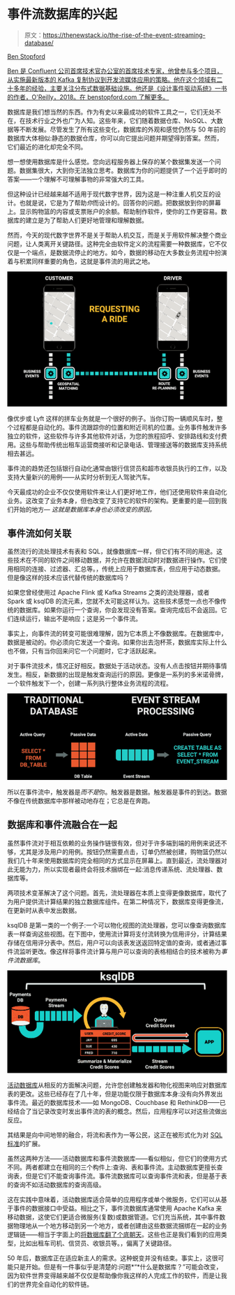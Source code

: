 # 事件流数据库的兴起

> 原文：<https://thenewstack.io/the-rise-of-the-event-streaming-database/>

[](https://www.linkedin.com/in/benstopford/)

[Ben Stopford](https://www.linkedin.com/in/benstopford/)

[Ben 是 Confluent 公司首席技术官办公室的首席技术专家，他曾参与多个项目，从实施最新版本的 Kafka 复制协议到开发流媒体应用的策略。他在这个领域有二十多年的经验，主要关注分布式数据基础设施。他还是《设计事件驱动系统》一书的作者，O'Reilly，2018。在 benstopford.com 了解更多。](https://www.linkedin.com/in/benstopford/)

[](https://www.linkedin.com/in/benstopford/)[](https://www.linkedin.com/in/benstopford/)

数据库是我们想当然的东西。作为有史以来最成功的软件工具之一，它们无处不在，在技术行业之外也广为人知。这些年来，它们随着数据仓库、NoSQL、大数据等不断发展。尽管发生了所有这些变化，数据库的外观和感觉仍然与 50 年前的数据库大体相似:静态的数据仓库，你可以向它提出问题并期望得到答案。然而，它们最近的进化却完全不同。

想一想使用数据库是什么感觉。您向远程服务器上保存的某个数据集发送一个问题。数据集很大，大到你无法独立思考。数据库为你的问题提供了一个近乎即时的答案——一个理解不可理解事物的非常强大的工具。

但这种设计已经越来越不适用于现代数字世界，因为这是一种注重人机交互的设计。也就是说，它是为了帮助*你*而设计的。回答你的问题。把数据放到你的屏幕上。显示购物篮的内容或支票账户的余额。帮助制作软件，使你的工作更容易。数据库的建立是为了帮助人们更好地管理和理解数据。

然而，今天的现代数字世界不是关于帮助人机交互，而是关于用软件解决整个商业问题，让人类离开关键路径。这种完全由软件定义的流程需要一种数据库，它不仅仅是一个端点，是数据流停止的地方。如今，数据的移动在大多数业务流程中扮演着与积累同样重要的角色，这就是事件流的用武之地。

![](img/0373c55be896c2e8461a96440d331574.png)

像优步或 Lyft 这样的拼车业务就是一个很好的例子。当你订购一辆顺风车时，整个过程都是自动化的。事件流跟踪你的位置和附近司机的位置。业务事件触发许多独立的软件，这些软件与许多其他软件对话，为您的旅程招呼、安排路线和支付费用。这些与帮助传统出租车运营商接听和记录电话、管理接送等的数据库支持系统相去甚远。

事件流的趋势还包括银行自动化通常由银行信贷员和超市收银员执行的工作，以及支持大量新兴的用例——从实时分析到无人驾驶汽车。

今天最成功的企业不仅仅使用软件来让人们更好地工作，他们还使用软件来自动化业务。这改变了业务本身，但也改变了支持它的软件的架构。更重要的是—回到我们开始的地方— *这就是数据库本身也必须改变的原因。*

## 事件流如何关联

虽然流行的流处理技术有表和 SQL，就像数据库一样，但它们有不同的用途。这些技术在不同的软件之间移动数据，并允许在数据流动时对数据进行操作。它们使用相同的连接、过滤器、汇总等。，传统上应用于数据库表，但应用于动态数据。但是像这样的技术应该代替传统的数据库吗？

如果您曾经使用过 Apache Flink 或 Kafka Streams 之类的流处理器，或者 Spark 或 ksqlDB 的流元素，您就不太可能这样认为。这些技术感觉一点也不像传统的数据库。如果你运行一个查询，你会发现没有答案。查询完成后不会返回。它们连续运行，输出不是响应；这是另一个事件流。

事实上，向事件流的转变可能很难理解，因为它本质上不像数据库。在数据库中，数据是被动的。你必须向它发送一个查询。如果你出去泡杯茶，数据库实际上什么也不做，只有当你回来问它一个问题时，它才活跃起来。

对于事件流技术，情况正好相反。数据处于活动状态。没有人点击按钮并期待事情发生。相反，新数据的出现是触发查询运行的原因。更像是一系列的多米诺骨牌，一个软件触发下一个，创建一系列执行整体业务流程的流程。

![](img/686ccda586696f00305f5a2f7cfe5e02.png)

所以在事件流中，触发器是*而不是*你。触发器是数据。触发器是事件的到达。数据不像在传统数据库中那样被动地存在；它总是在奔跑。

## 数据库和事件流融合在一起

虽然事件流对于相互依赖的业务操作链很有效，但对于许多端到端的用例来说还不够，尤其是涉及用户的用例。按钮仍然需要点击，订单仍然被创建，购物篮仍然以我们几十年来使用数据库的完全相同的方式显示在屏幕上。直到最近，流处理器对此无能为力，所以实现者最终会将技术捆绑在一起:消息传递系统、流处理器、数据库等。

两项技术变革解决了这个问题。首先，流处理器在本质上变得更像数据库，取代了为用户提供流计算结果的独立数据库组件。在第二种情况下，数据库变得更像流，在更新时从表中发出数据。

ksqlDB 是第一类的一个例子:一个可以物化视图的流处理器，您可以像查询数据库表一样查询这些视图。在下图中，使用流计算将支付流转换为信用评分，计算结果存储在信用评分表中。然后，用户可以向该表发送返回特定值的查询，或者通过事件流监听更改。像这样将事件流计算与用户可以查询的表格相结合的技术被称为*事件流数据库*。

![](img/6fa162e28691afb0a1ddce54ba200a05.png)

[活动数据库](https://en.wikipedia.org/wiki/Active_database)从相反的方面解决问题，允许您创建触发器和物化视图来响应对数据库表的更改。这些已经存在了几十年，但是功能仅限于数据库本身:没有向外界发出事件流。最近的数据库技术——如 MongoDB、Couchbase 和 RethinkDB——已经结合了当记录改变时发出事件流的表的概念。然后，应用程序可以对这些流做出反应。

其结果是向中间地带的融合，将流和表作为一等公民，这正在被形式化为对 [SQL 标准](https://standards.incits.org/apps/group_public/workgroup.php?wg_abbrev=dm32)的扩展。

虽然这两种方法——活动数据库和事件流数据库——看似相似，但它们的使用方式不同。两者都建立在相同的三个构件上:查询、表和事件流。主动数据库更擅长查询表，但是它们不能查询事件流。事件流数据库可以查询事件流和表，但是基于表的查询不如活动数据库的查询高级。

这在实践中意味着，活动数据库适合简单的应用程序或单个微服务，它们可以从基于事件的数据接口中受益。相比之下，事件流数据库通常使用 Apache Kafka 来移动数据，这使它们更适合微服务(复数)或数据管道。它们充当系统，其中事件数据物理地从一个地方移动到另一个地方，或者创建由这些数据流捆绑在一起的业务逻辑链——相当于字面上的[将数据库翻了个底朝天](https://www.confluent.io/blog/turning-the-database-inside-out-with-apache-samza/)。这些也正是我们看到的应用类型，比如出租车司机、信贷员、收银员等。，偏离了关键路径。

50 年后，数据库正在适应新主人的需求。这种蜕变并没有结束。事实上，这很可能只是开始。但是有一件事似乎是清楚的:问题*“*什么是数据库？”可能会改变，因为软件世界变得越来越不仅仅是帮助像你我这样的人完成工作的软件，而是让我们的世界完全自动化的软件链。

<svg xmlns:xlink="http://www.w3.org/1999/xlink" viewBox="0 0 68 31" version="1.1"><title>Group</title> <desc>Created with Sketch.</desc></svg>